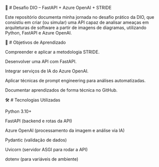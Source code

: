 🚀 # Desafio DIO – FastAPI + Azure OpenAI + STRIDE

Este repositório documenta minha jornada no desafio prático da DIO, que consistiu em criar (ou simular) uma API capaz de analisar ameaças em arquiteturas de software a partir de imagens de diagramas, utilizando Python, FastAPI e Azure OpenAI.

🎯 # Objetivos de Aprendizado

Compreender e aplicar a metodologia STRIDE.

Desenvolver uma API com FastAPI.

Integrar serviços de IA do Azure OpenAI.

Aplicar técnicas de prompt engineering para análises automatizadas.

Documentar aprendizados de forma técnica no GitHub.

🛠️ # Tecnologias Utilizadas

Python 3.10+

FastAPI (backend e rotas da API)

Azure OpenAI (processamento da imagem e análise via IA)

Pydantic (validação de dados)

Uvicorn (servidor ASGI para rodar a API)

dotenv (para variáveis de ambiente)
